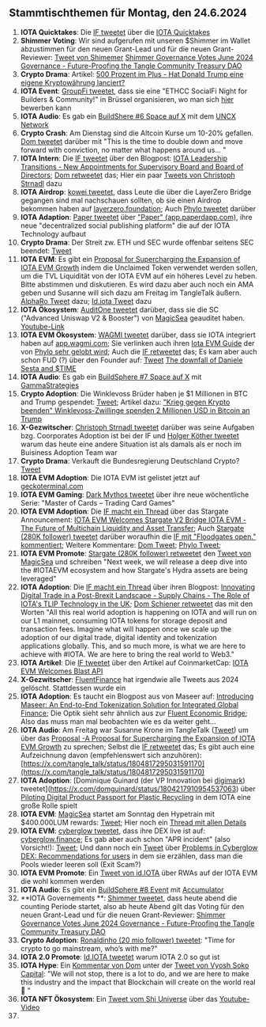 ## Stammtischthemen für Montag, den 24.6.2024

1. **IOTA Quicktakes**: Die [IF tweetet](https://x.com/iota/status/1802627295305204050) über die [IOTA Quicktakes](https://x.com/i/status/1802627295305204050)
2. **Shimmer Voting**: Wir sind aufgerufen mit unseren $Shimmer im Wallet abzustimmen für den neuen Grant-Lead und für die neuen Grant-Reviewer: [Tweet von Shimemer](https://x.com/shimmernet/status/1802702749231927764) [Shimmer Governance Votes June 2024 Governance - Future-Proofing the Tangle Community Treasury DAO](https://blog.shimmer.network/governance-votes-june-2024/)
3. **Crypto Drama**: Artikel: [500 Prozent im Plus - Hat Donald Trump eine eigene Kryptowährung lanciert?](https://www.btc-echo.de/schlagzeilen/djt-hat-donald-trump-eine-eigene-kryptowaehrung-lanciert-186674/)
4. **IOTA Event**: [GroupFi tweetet](https://x.com/groupfi_ai/status/1802978142384230781), dass sie eine "ETHCC SocialFi Night for Builders & Community!" in Brüssel organisieren, wo man sich [hier](https://lu.ma/20w8tlgh) bewerben kann
5. **IOTA Audio**: Es gab ein [BuildShere #6 Space auf X](https://x.com/i/spaces/1YpKkwgolmYKj) mit dem [UNCX Network](https://x.com/UNCX_token)
6. **Crypto Crash**: Am Dienstag sind die Altcoin Kurse um 10-20% gefallen. [Dom tweetet](https://x.com/DomSchiener/status/1802967809829245434) darüber mit "This is the time to double down and move forward with conviction, no matter what happens around us... "
7. **IOTA Intern**: Die [IF tweetet]([https://x.com/iota/status/1803058889778233816](https://x.com/iota/status/1803058894404469081)) über den Blogpost: [IOTA Leadership Transitions - New Appointments for Supervisory Board and Board of Directors](https://blog.iota.org/iota-leadership-transitions/); [Dom retweetet](https://x.com/DomSchiener/status/1803060087914701181) das; Hier ein paar [Tweets von Christoph Strnadl](https://x.com/archimate/status/1803113958930555073) dazu
8. **IOTA Airdrop**: [kowei  tweetet](https://x.com/kowei1995/status/1803298457014378584), dass Leute die über die LayerZero Bridge gegangen sind mal nachschauen sollten, ob sie einen Airdrop bekommen haben auf [layerzero.foundation](https://www.layerzero.foundation/); Auch [Phylo tweetet](https://x.com/PhyloIota/status/1803304288959209692) darüber
9. **IOTA Adaption**: [Paper tweetet](https://x.com/paperdapp/status/1803077901526417871) über ["Paper" (app.paperdapp.com)](https://app.paperdapp.com/post/0xCb7f9D720430E06603E8E6a73ca490A881A08B44), ihre neue "decentralized social publishing platform" die auf der IOTA Technology aufbaut
10. **Crypto Drama**: Der Streit zw. ETH und SEC wurde offenbar seitens SEC beendet: [Tweet](https://x.com/AltcoinDailyio/status/1803258103888224404)
11. **IOTA EVM**: Es gibt ein [Proposal for Supercharging the Expansion of IOTA EVM Growth](https://govern.iota.org/t/a-proposal-for-supercharging-the-expansion-of-iota-evm-growth/1751) indem die Unclaimed Token verwendet werden sollen, um die TVL Liquidität von der IOTA EVM auf ein höheres Level zu heben. Bitte abstimmen und diskutieren. Es wird dazu aber auch noch ein AMA geben und Susanne will sich dazu am Freitag im TangleTalk äußern. [AlphaRo Tweet](https://x.com/0xAlphaRho/status/1803339545678655558) dazu; [Id.iota Tweet](https://x.com/id_iota/status/1803360756227850681) dazu
12. **IOTA Ökosystem**: [AuditOne tweetet](https://x.com/auditone_dao/status/1803393341997916458) darüber, dass sie die SC ("Advanced Uniswap V2 & Booster") von [MagicSea](https://x.com/MagicSeaDEX) geauditet haben. [Youtube-Link](https://youtu.be/pUAadNik0qY)
13. **IOTA EVM Ökosystem**: [WAGMI tweetet](https://x.com/PopsicleFinance/status/1803846160538583123) darüber, dass sie IOTA integriert haben auf [app.wagmi.com](https://app.wagmi.com/liquidity/strategies); Sie verlinken auch ihren [Iota EVM Guide](https://docs.wagmi.com/wagmi/network-guides/iota-evm-guide) der von [Phylo sehr gelobt wird](https://x.com/PhyloIota/status/1803977637276324337); Auch die [IF retweetet](https://x.com/iota/status/1804019587014426874) das; Es kam aber auch schon FUD (?) über den Founder auf: [Tweet](https://x.com/ZurichIota/status/1804047421560725716) [The downfall of Daniele Sesta and $TIME](https://coinculture.com/au/people/the-downfall-of-daniele-sesta-and-time-202202/)
14. **IOTA Audio**: Es gab ein [BuildSphere #7 Space auf X](https://x.com/iota/status/1803819583142305794) mit [GammaStrategies](https://x.com/GammaStrategies)
15. **Crypto Adoption**: Die Winklevoss Brüder haben je $1 Millionen in BTC and Trump gespendet: [Tweet](https://x.com/cameron/status/1803876953860247831); Artikel dazu: ["Krieg gegen Krypto beenden" Winklevoss-Zwillinge spenden 2 Millionen USD in Bitcoin an Trump](https://www.btc-echo.de/schlagzeilen/winklevoss-zwillinge-spenden-2-millionen-usd-in-bitcoin-an-trump-186929/)
16. **X-Gezwitscher**: [Christoph Strnadl tweetet](https://x.com/archimate/status/1803538215225143667) darüber was seine Aufgaben bzg. Coorporates Adoption ist bei der IF und [Holger Köther tweetet](https://x.com/HolgerKoether/status/1803685771691385116) warum das heute eine andere Situation ist als damals als er noch im Buisiness Adoption Team war
17. **Crypto Drama**: Verkauft die Bundesregierung Deutschland Crypto? [Tweet](https://x.com/hoss_crypto/status/1803810286815613152)
18. **IOTA EVM Adoption**: Die IOTA EVM ist gelistet jetzt auf [geckoterminal.com](https://www.geckoterminal.com/iota-evm/pools)
19. **IOTA EVM Gaming**: [Dark Mythos tweetet](https://x.com/DarkMythosIOTA/status/1803779746951463160) über ihre neue wöchentliche Serie: "Master of Cards – Trading Card Games"
20. **IOTA EVM Adoption**: Die [IF macht ein Thread](https://x.com/iota/status/1803669114583453968) über das Stargate Announcement: [IOTA EVM Welcomes Stargate V2 Bridge IOTA EVM - The Future of Multichain Liquidity and Asset Transfer](https://blog.iota.org/iota-evm-welcomes-stargate/); Auch [Stargate (280K follower) tweetet](https://x.com/StargateFinance/status/1803722204250808474) darüber woraufhin die [IF mit "Floodgates open." kommentiert](https://x.com/iota/status/1803729724562133305); Weitere Kommentare: [Dom Tweet](https://x.com/DomSchiener/status/1803787861264679333); [Phylo Tweet](https://x.com/PhyloIota/status/1803977637276324337); 
21. **IOTA EVM Promote**: [Stargate (280K follower) retweetet](https://x.com/StargateFinance/status/1803722227797602476) den [Tweet von MagicSea](https://x.com/MagicSeaDEX/status/1797985944735293538) und schreiben "Next week, we will release a deep dive into the #IOTAEVM ecosystem and how Stargate's Hydra assets are being leveraged"
22. **IOTA Adoption**: Die [IF macht ein Thread](https://x.com/iota/status/1803774814651400587) über ihren Blogpost: [Innovating Digital Trade in a Post-Brexit Landscape - Supply Chains - The Role of IOTA's TLIP Technology in the UK](https://blog.iota.org/tlip-technology-in-uk/); [Dom Schiener retweetet](https://x.com/DomSchiener/status/1803834314083164278) das mit den Worten "All this real world adoption is happening on IOTA and will run on our L1 mainnet, consuming IOTA tokens for storage deposit and transaction fees. Imagine what will happen once we scale up the adoption of our digital trade, digital identity and tokenization applications globally. This, and so much more, is what we are here to achieve with #IOTA. We are here to bring the real world to Web3."
23. **IOTA Artikel**: Die [IF tweetet](https://x.com/iota/status/1803850303705334115) über den Artikel auf CoinmarketCap: [IOTA EVM Welcomes Blast API](https://coinmarketcap.com/community/articles/6670367d631d56355a9ab70e/)
24. **X-Gezwitscher**: [FluentFinance](https://x.com/Fluentinfra) hat irgendwie alle Tweets aus 2024 gelöscht. Stattdessen wurde ein
25. **IOTA Adoption**: Es taucht ein Blogpost aus von Maseer auf: [Introducing Maseer: An End-to-End Tokenization Solution for Integrated Global Finance](https://www.maseer.finance/blog/an-end-to-end-tokenization-solution-for-integrated-global-finance); Die Optik sieht sehr ähnlich aus zur [Fluent Economic Bridge](https://www.fluentbridge.io/#:~:text=Fluent%20Economic%20Bridge%20is%20an,Assets%20(RWAs)%20into%20DeFi.&text=Traditional%20Finance%20(TradFi)%20and%20Decentralized,but%20they%20speak%20different%20languages); Also das muss man mal beobachten wie es da weiter geht...
26. **IOTA Audio**: Am Freitag war Susanne Krone im TangleTalk ([Tweet](https://x.com/tangle_talk/status/1804049875115315656)) um über das [Proposal -A Proposal for Supercharging the Expansion of IOTA EVM Growth](https://govern.iota.org/t/a-proposal-for-supercharging-the-expansion-of-iota-evm-growth/1751) zu sprechen; Selbst die [IF retweetet](https://x.com/iota/status/1804054018777346302) das; Es gibt auch eine Aufzeichnung davon (empfehlenswert sich anzuhören): [https://x.com/tangle_talk/status/1804817295031591170](https://x.com/tangle_talk/status/1804817295031591170)
27. **IOTA Adoption**: [Dominique Guinard (der VP Innovation bei [digimark](https://x.com/digimarc)) tweetet](https://x.com/domguinard/status/1804217910954537063) über [Piloting Digital Product Passport for Plastic Recycling](https://www.digimarc.com/blog/piloting-digital-product-passport-plastic-recycling) in dem IOTA eine große Rolle spielt
28. **IOTA EVM**: [MagicSea](https://x.com/MagicSeaDEX) startet am Sonntag den Hypetrain mit $400.000LUM rewards: [Tweet](https://x.com/MagicSeaDEX/status/1804031507255730452); Hier noch ein [Thread mit allen Details](https://x.com/MagicSeaDEX/status/1804923362919002561)
29. **IOTA EVM**: [cyberglow tweetet](https://x.com/Cyberglow_cgt/status/1803874558723637718), dass ihre DEX live ist auf: [cyberglow.finance](https://cyberglow.finance/); Es gab aber auch schon "APR incident" (also Vorsicht!): [Tweet](https://x.com/Cyberglow_cgt/status/1804027717370761502); Und dann noch ein [Tweet](https://x.com/Cyberglow_cgt/status/1804606772042223620) über [Problems in Cyberglow DEX: Recommendations for users](https://medium.com/@Cyberglowdex/problems-in-cyberglow-dex-recommendations-for-users-734304878b08) in dem sie erzählen, dass man die Pools wieder leeren soll (Exit Scam?)
30. **IOTA EVM Promote**: Ein [Tweet von id.IOTA](https://x.com/id_iota/status/1804472270544396455) über RWAs auf der IOTA EVM die wohl kommen werden
31. **IOTA Audio**: Es gibt ein [BuildSphere #8 Event](https://x.com/iota/status/1804107001770721434) mit [Accumulator](https://x.com/ACCU_DeFi)
32. **IOTA Governements **: [Shimmer tweetet](https://x.com/shimmernet/status/1805133768669167860), dass heute abend die counting Periode startet, also ab heute Abend gilt das Voting für den neuen Grant-Lead und für die neuen Grant-Reviewer: [Shimmer Governance Votes June 2024 Governance - Future-Proofing the Tangle Community Treasury DAO](https://blog.shimmer.network/governance-votes-june-2024/)
33. **Crypto Adoption**: [Ronaldinho (20 mio follower) tweetet](https://x.com/10Ronaldinho/status/1804952780479557858): "Time for crypto to go mainstream, who’s with me?"
34. **IOTA 2.0 Promote**: [Id.IOTA tweetet](https://x.com/id_iota/status/1804944250582540609) warum IOTA 2.0 so gut ist
35. **IOTA Hype**: Ein [Kommentar von Dom](https://x.com/DomSchiener/status/1804900698116526237) unter der [Tweet von Vyosh Soko Capital](https://x.com/VyoshSoko/status/1804469990080249929): "We will not stop, there is a lot to do, and we are here to make this industry and the impact that Blockchain will create on the world real 🙏 "
36. **IOTA NFT Ökosystem**: Ein [Tweet vom Shi Universe](https://x.com/Shiuniverse/status/1804784704861667798) über das [Youtube-Video](https://youtu.be/vbpWWLEfeo4?si=08DOJxQhJOkIEOCQ)
37. 
